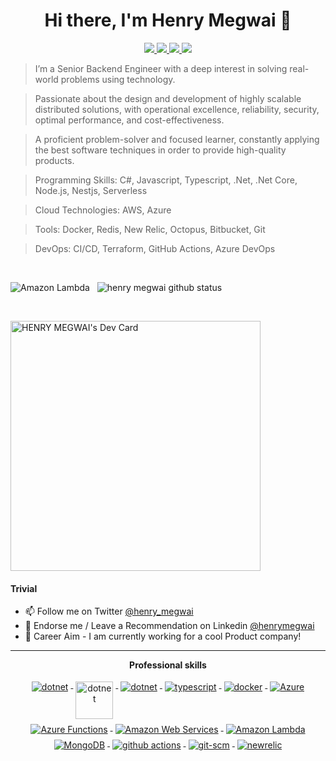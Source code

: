 
<h1 align="center">Hi there, I'm Henry Megwai 👋</h1>

<p align="center"> 
 <a href="https://twitter.com/henry_megwai" alt="henry megwai's twitter">
   <img src="https://img.shields.io/badge/-@henry_megwai-%231DA1F2?style=flat-square&logo=twitter&logoColor=ffffff" />
 </a>
 <a href="https://github.com/henrymegwai" alt="henry megwai's github">
   <img src="https://img.shields.io/badge/-@henrymegwai-%23181717?style=flat-square&logo=github" />
 </a>
 <a href="https://www.linkedin.com/in/henry-megwai-public" alt="henry megwai's linkedin">
   <img src="https://img.shields.io/badge/-henrymegwai-blue?style=flat-square&logo=Linkedin&logoColor=white&link=https://www.linkedin.com/in/henry-megwai-public" />
 </a>
 <a>
   <img src="https://komarev.com/ghpvc/?username=henrymegwai&color=ff69b4&style=flat-square" />
 </a>
</p>

> I’m a Senior Backend Engineer with a deep interest in solving real-world problems using technology.

> Passionate about the design and development of highly scalable distributed solutions, with operational excellence, reliability, security, optimal performance, and cost-effectiveness.

> A proficient problem-solver and focused learner, constantly applying the best software techniques in order to provide high-quality products.

> Programming Skills: C#, Javascript, Typescript, .Net, .Net Core, Node.js, Nestjs, Serverless

> Cloud Technologies: AWS, Azure


> Tools: Docker, Redis, New Relic, Octopus, Bitbucket, Git


> DevOps: CI/CD, Terraform, GitHub Actions, Azure DevOps


<br/>
<p> <img src="https://github-readme-stats.vercel.app/api?username=henrymegwai&count_private=true&show_icons=true&theme=onedark" alt="Amazon Lambda" >
  &nbsp; <img src="https://github-readme-streak-stats.herokuapp.com?user=henrymegwai&theme=green&hide_border=true" alt="henry megwai github status" ></p>
  
 <br/>
<p>  <a href="https://app.daily.dev/hmegwai"><img src="https://api.daily.dev/devcards/335f83b3775c4082a241deefd59b0e85.png?r=j07" width="400" alt="HENRY MEGWAI's Dev Card"/></a></p>
  


#### Trivial
- 📫 Follow me on Twitter [@henry_megwai](https://twitter.com/henry_megwai)
- 🦸 Endorse me / Leave a Recommendation on Linkedin [@henrymegwai](www.linkedin.com/in/henry-megwai-public)
- 🦸 Career Aim - I am currently working for a cool Product company! 

---

<p align="center"> 
 <strong>
  Professional skills
  </strong>
</p>

<p align="center">
  <a href="https://dotnet.microsoft.com/">
    <img src="https://www.vectorlogo.zone/logos/dotnet/dotnet-ar21.svg" alt="dotnet" style="vertical-align:top; margin:4px;">
  </a>
  <a href="https://dotnet.microsoft.com/">
    <img src="https://upload.wikimedia.org/wikipedia/commons/e/ee/.NET_Core_Logo.svg" height="60px" alt="dotnet" style="vertical-align:top; margin:4px;">
  </a>
 <a href="https://dotnet.microsoft.com/">
    <img src="https://www.vectorlogo.zone/logos/javascript/javascript-ar21.svg" alt="dotnet" style="vertical-align:top; margin:4px;">
  </a>
  <a href="">
    <img src="https://www.vectorlogo.zone/logos/typescriptlang/typescriptlang-ar21.svg" alt="typescript" style="vertical-align:top; margin:4px;">
  </a>  
  <a href="https://hub.docker.com/">
    <img src="https://www.vectorlogo.zone/logos/docker/docker-ar21.svg" alt="docker" style="vertical-align:top; margin:4px">
  </a>
  <a href="https://azure.microsoft.com">
    <img src="https://www.vectorlogo.zone/logos/microsoft_azure/microsoft_azure-ar21.svg" alt="Azure" style="vertical-align:top; margin:4px">
  </a>
  <a href="https://azure.microsoft.com">
    <img src="https://www.vectorlogo.zone/logos/azurefunctions/azurefunctions-ar21.svg" alt="Azure Functions" style="vertical-align:top; margin:4px">
  </a>
  <a href="https://aws.amazon.com">
    <img src="https://www.vectorlogo.zone/logos/amazon_aws/amazon_aws-ar21.svg" alt="Amazon Web Services" style="vertical-align:top; margin:4px">
  </a>
  <a href="https://aws.amazon.com">
    <img src="https://www.vectorlogo.zone/logos/amazon_awslambda/amazon_awslambda-ar21.svg" alt="Amazon Lambda" style="vertical-align:top; margin:4px">
  </a>
   <a href="https://aws.amazon.com">
    <img src="https://www.vectorlogo.zone/logos/mongodb/mongodb-ar21.svg" alt="MongoDB" style="vertical-align:top; margin:4px">
  </a>
  <a href="https://docs.github.com/en/actions">
    <img src="https://www.vectorlogo.zone/logos/github/github-ar21.svg" alt="github actions" style="vertical-align:top; margin:4px">
  </a>
  <a href="https://www.git.com">
    <img src="https://www.vectorlogo.zone/logos/git-scm/git-scm-ar21.svg" alt="git-scm" style="vertical-align:top; margin:4px">
  </a>
   <a href="https://newrelic.com">
    <img src="https://www.vectorlogo.zone/logos/newrelic/newrelic-ar21.svg" alt="newrelic" style="vertical-align:top; margin:4px">
  </a>
</p>
<br/>
